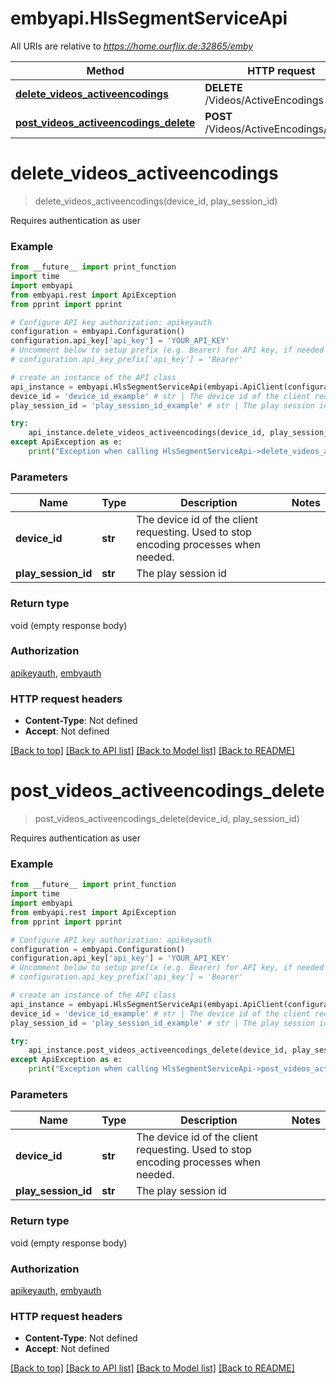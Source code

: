 # embyapi.HlsSegmentServiceApi

All URIs are relative to *https://home.ourflix.de:32865/emby*

Method | HTTP request | Description
------------- | ------------- | -------------
[**delete_videos_activeencodings**](HlsSegmentServiceApi.md#delete_videos_activeencodings) | **DELETE** /Videos/ActiveEncodings | 
[**post_videos_activeencodings_delete**](HlsSegmentServiceApi.md#post_videos_activeencodings_delete) | **POST** /Videos/ActiveEncodings/Delete | 

# **delete_videos_activeencodings**
> delete_videos_activeencodings(device_id, play_session_id)



Requires authentication as user

### Example
```python
from __future__ import print_function
import time
import embyapi
from embyapi.rest import ApiException
from pprint import pprint

# Configure API key authorization: apikeyauth
configuration = embyapi.Configuration()
configuration.api_key['api_key'] = 'YOUR_API_KEY'
# Uncomment below to setup prefix (e.g. Bearer) for API key, if needed
# configuration.api_key_prefix['api_key'] = 'Bearer'

# create an instance of the API class
api_instance = embyapi.HlsSegmentServiceApi(embyapi.ApiClient(configuration))
device_id = 'device_id_example' # str | The device id of the client requesting. Used to stop encoding processes when needed.
play_session_id = 'play_session_id_example' # str | The play session id

try:
    api_instance.delete_videos_activeencodings(device_id, play_session_id)
except ApiException as e:
    print("Exception when calling HlsSegmentServiceApi->delete_videos_activeencodings: %s\n" % e)
```

### Parameters

Name | Type | Description  | Notes
------------- | ------------- | ------------- | -------------
 **device_id** | **str**| The device id of the client requesting. Used to stop encoding processes when needed. | 
 **play_session_id** | **str**| The play session id | 

### Return type

void (empty response body)

### Authorization

[apikeyauth](../README.md#apikeyauth), [embyauth](../README.md#embyauth)

### HTTP request headers

 - **Content-Type**: Not defined
 - **Accept**: Not defined

[[Back to top]](#) [[Back to API list]](../README.md#documentation-for-api-endpoints) [[Back to Model list]](../README.md#documentation-for-models) [[Back to README]](../README.md)

# **post_videos_activeencodings_delete**
> post_videos_activeencodings_delete(device_id, play_session_id)



Requires authentication as user

### Example
```python
from __future__ import print_function
import time
import embyapi
from embyapi.rest import ApiException
from pprint import pprint

# Configure API key authorization: apikeyauth
configuration = embyapi.Configuration()
configuration.api_key['api_key'] = 'YOUR_API_KEY'
# Uncomment below to setup prefix (e.g. Bearer) for API key, if needed
# configuration.api_key_prefix['api_key'] = 'Bearer'

# create an instance of the API class
api_instance = embyapi.HlsSegmentServiceApi(embyapi.ApiClient(configuration))
device_id = 'device_id_example' # str | The device id of the client requesting. Used to stop encoding processes when needed.
play_session_id = 'play_session_id_example' # str | The play session id

try:
    api_instance.post_videos_activeencodings_delete(device_id, play_session_id)
except ApiException as e:
    print("Exception when calling HlsSegmentServiceApi->post_videos_activeencodings_delete: %s\n" % e)
```

### Parameters

Name | Type | Description  | Notes
------------- | ------------- | ------------- | -------------
 **device_id** | **str**| The device id of the client requesting. Used to stop encoding processes when needed. | 
 **play_session_id** | **str**| The play session id | 

### Return type

void (empty response body)

### Authorization

[apikeyauth](../README.md#apikeyauth), [embyauth](../README.md#embyauth)

### HTTP request headers

 - **Content-Type**: Not defined
 - **Accept**: Not defined

[[Back to top]](#) [[Back to API list]](../README.md#documentation-for-api-endpoints) [[Back to Model list]](../README.md#documentation-for-models) [[Back to README]](../README.md)

